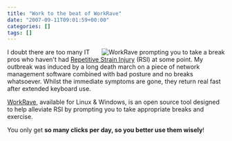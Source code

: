 ```yaml
---
title: "Work to the beat of WorkRave"
date: "2007-09-11T09:01:59+00:00"
categories: []
tags: []
---
```


<a href="http://techteapot.com/wp-content/uploads/2007/09/prelude.gif" title="WorkRave prompting you to take a break"><img src="http://techteapot.com/wp-content/uploads/2007/09/prelude.gif" alt="WorkRave prompting you to take a break" align="right" /></a>

I doubt there are too many IT pros who haven't had <a href="http://en.wikipedia.org/wiki/Repetitive_strain_injury">Repetitive Strain Injury</a> (RSI) at some point. My outbreak was induced by a long death march on a piece of network management software combined with bad posture and no breaks whatsoever. Whilst the immediate symptoms are gone, they return real fast after extended keyboard use.

<a href="http://www.workrave.org/">WorkRave</a>, available for Linux &amp; Windows, is an open source tool designed to help alleviate RSI by prompting you to take appropriate breaks and exercise.

You only get <strong>so many clicks per day, so you better use them wisely</strong>!

